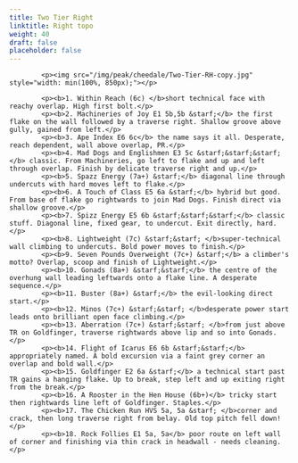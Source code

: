 ```yaml
---
title: Two Tier Right
linktitle: Right topo
weight: 40
draft: false
placeholder: false
---
```



            <p><img src="/img/peak/cheedale/Two-Tier-RH-copy.jpg" style="width: min(100%, 850px);"></p>

            <p><b>1. Within Reach (6c) </b>short technical face with reachy overlap. High first bolt.</p>
            <p><b>2. Machineries of Joy E1 5b,5b &starf;</b> the first flake on the wall followed by a traverse right. Shallow groove above gully, gained from left.</p>
            <p><b>3. Ape Index E6 6c</b> the name says it all. Desperate, reach dependent, wall above overlap, PR.</p>
            <p><b>4. Mad Dogs and Englishmen E3 5c &starf;&starf;&starf;</b> classic. From Machineries, go left to flake and up and left through overlap. Finish by delicate traverse right and up.</p>
            <p><b>5. Spazz Energy (7a+) &starf;</b> diagonal line through undercuts with hard moves left to flake.</p>
            <p><b>6. A Touch of Class E5 6a &starf;</b> hybrid but good. From base of flake go rightwards to join Mad Dogs. Finish direct via shallow groove.</p>
            <p><b>7. Spizz Energy E5 6b &starf;&starf;&starf;</b> classic stuff. Diagonal line, fixed gear, to undercut. Exit directly, hard.</p>
            <p><b>8. Lightweight (7c) &starf;&starf; </b>super-technical wall climbing to undercuts. Bold power moves to finish.</p>
            <p><b>9. Seven Pounds Overweight (7c+) &starf;</b> a climber's motto? Overlap, scoop and finish of Lightweight.</p>
            <p><b>10. Gonads (8a+) &starf;&starf;</b> the centre of the overhung wall leading leftwards onto a flake line. A desperate sequence.</p>
            <p><b>11. Buster (8a+) &starf;</b> the evil-looking direct start.</p>
            <p><b>12. Minos (7c+) &starf;&starf; </b>desperate power start leads onto brilliant open face climbing.</p>
            <p><b>13. Aberration (7c+) &starf;&starf; </b>from just above TR on Goldfinger, traverse rightwards above lip and so into Gonads.</p>
            <p><b>14. Flight of Icarus E6 6b &starf;&starf;</b> appropriately named. A bold excursion via a faint grey corner an overlap and bold wall.</p>
            <p><b>15. Goldfinger E2 6a &starf;</b> a technical start past TR gains a hanging flake. Up to break, step left and up exiting right from the break.</p>
            <p><b>16. A Rooster in the Hen House (6b+)</b> tricky start then rightwards line left of Goldfinger. Staples.</p>
            <p><b>17. The Chicken Run HVS 5a, 5a &starf; </b>corner and crack, then long traverse right from belay. Old top pitch fell down!</p>
            <p><b>18. Rock Follies E1 5a, 5a</b> poor route on left wall of corner and finishing via thin crack in headwall - needs cleaning.</p>


